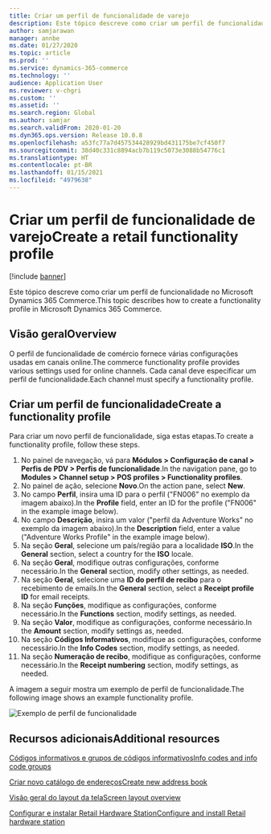 ```yaml
---
title: Criar um perfil de funcionalidade de varejo
description: Este tópico descreve como criar um perfil de funcionalidade no Microsoft Dynamics 365 Commerce.
author: samjarawan
manager: annbe
ms.date: 01/27/2020
ms.topic: article
ms.prod: ''
ms.service: dynamics-365-commerce
ms.technology: ''
audience: Application User
ms.reviewer: v-chgri
ms.custom: ''
ms.assetid: ''
ms.search.region: Global
ms.author: samjar
ms.search.validFrom: 2020-01-20
ms.dyn365.ops.version: Release 10.0.8
ms.openlocfilehash: a53fc77a7d457534428929bd431175be7cf450f7
ms.sourcegitcommit: 38d40c331c8894acb7b119c5073e3088b54776c1
ms.translationtype: HT
ms.contentlocale: pt-BR
ms.lasthandoff: 01/15/2021
ms.locfileid: "4979638"
---
```

# <a name="create-a-retail-functionality-profile"></a><span data-ttu-id="d424c-103">Criar um perfil de funcionalidade de varejo</span><span class="sxs-lookup"><span data-stu-id="d424c-103">Create a retail functionality profile</span></span>


[!include [banner](includes/banner.md)]

<span data-ttu-id="d424c-104">Este tópico descreve como criar um perfil de funcionalidade no Microsoft Dynamics 365 Commerce.</span><span class="sxs-lookup"><span data-stu-id="d424c-104">This topic describes how to create a functionality profile in Microsoft Dynamics 365 Commerce.</span></span>

## <a name="overview"></a><span data-ttu-id="d424c-105">Visão geral</span><span class="sxs-lookup"><span data-stu-id="d424c-105">Overview</span></span>

<span data-ttu-id="d424c-106">O perfil de funcionalidade de comércio fornece várias configurações usadas em canais online.</span><span class="sxs-lookup"><span data-stu-id="d424c-106">The commerce functionality profile provides various settings used for online channels.</span></span> <span data-ttu-id="d424c-107">Cada canal deve especificar um perfil de funcionalidade.</span><span class="sxs-lookup"><span data-stu-id="d424c-107">Each channel must specify a functionality profile.</span></span>

## <a name="create-a-functionality-profile"></a><span data-ttu-id="d424c-108">Criar um perfil de funcionalidade</span><span class="sxs-lookup"><span data-stu-id="d424c-108">Create a functionality profile</span></span>

<span data-ttu-id="d424c-109">Para criar um novo perfil de funcionalidade, siga estas etapas.</span><span class="sxs-lookup"><span data-stu-id="d424c-109">To create a functionality profile, follow these steps.</span></span>

1. <span data-ttu-id="d424c-110">No painel de navegação, vá para **Módulos \> Configuração de canal \> Perfis de PDV \> Perfis de funcionalidade**.</span><span class="sxs-lookup"><span data-stu-id="d424c-110">In the navigation pane, go to **Modules \> Channel setup \> POS profiles \> Functionality profiles**.</span></span>
1. <span data-ttu-id="d424c-111">No painel de ação, selecione **Novo**.</span><span class="sxs-lookup"><span data-stu-id="d424c-111">On the action pane, select **New**.</span></span>
1. <span data-ttu-id="d424c-112">No campo **Perfil**, insira uma ID para o perfil ("FN006" no exemplo da imagem abaixo).</span><span class="sxs-lookup"><span data-stu-id="d424c-112">In the **Profile** field, enter an ID for the profile ("FN006" in the example image below).</span></span>
1. <span data-ttu-id="d424c-113">No campo **Descrição**, insira um valor ("perfil da Adventure Works" no exemplo da imagem abaixo).</span><span class="sxs-lookup"><span data-stu-id="d424c-113">In the **Description** field, enter a value ("Adventure Works Profile" in the example image below).</span></span>
1. <span data-ttu-id="d424c-114">Na seção **Geral**, selecione um país/região para a localidade **ISO**.</span><span class="sxs-lookup"><span data-stu-id="d424c-114">In the **General** section, select a country for the **ISO** locale.</span></span>
1. <span data-ttu-id="d424c-115">Na seção **Geral**, modifique outras configurações, conforme necessário.</span><span class="sxs-lookup"><span data-stu-id="d424c-115">In the **General** section, modify other settings, as needed.</span></span>
1. <span data-ttu-id="d424c-116">Na seção **Geral**, selecione uma **ID do perfil de recibo** para o recebimento de emails.</span><span class="sxs-lookup"><span data-stu-id="d424c-116">In the **General** section, select a **Receipt profile ID** for email receipts.</span></span>
1. <span data-ttu-id="d424c-117">Na seção **Funções**, modifique as configurações, conforme necessário.</span><span class="sxs-lookup"><span data-stu-id="d424c-117">In the **Functions** section, modify settings, as needed.</span></span>
1. <span data-ttu-id="d424c-118">Na seção **Valor**, modifique as configurações, conforme necessário.</span><span class="sxs-lookup"><span data-stu-id="d424c-118">In the **Amount** section, modify settings as, needed.</span></span>
1. <span data-ttu-id="d424c-119">Na seção **Códigos Informativos**, modifique as configurações, conforme necessário.</span><span class="sxs-lookup"><span data-stu-id="d424c-119">In the **Info Codes** section, modify settings, as needed.</span></span>
1. <span data-ttu-id="d424c-120">Na seção **Numeração de recibo**, modifique as configurações, conforme necessário.</span><span class="sxs-lookup"><span data-stu-id="d424c-120">In the **Receipt numbering** section, modify settings, as needed.</span></span> 
  
<span data-ttu-id="d424c-121">A imagem a seguir mostra um exemplo de perfil de funcionalidade.</span><span class="sxs-lookup"><span data-stu-id="d424c-121">The following image shows an example functionality profile.</span></span>
  
![Exemplo de perfil de funcionalidade](media/retail-functionality-profile.png)

## <a name="additional-resources"></a><span data-ttu-id="d424c-123">Recursos adicionais</span><span class="sxs-lookup"><span data-stu-id="d424c-123">Additional resources</span></span>

[<span data-ttu-id="d424c-124">Códigos informativos e grupos de códigos informativos</span><span class="sxs-lookup"><span data-stu-id="d424c-124">Info codes and info code groups</span></span>](info-codes-retail.md)           

[<span data-ttu-id="d424c-125">Criar novo catálogo de endereços</span><span class="sxs-lookup"><span data-stu-id="d424c-125">Create new address book</span></span>](new-address-book.md) 

[<span data-ttu-id="d424c-126">Visão geral do layout da tela</span><span class="sxs-lookup"><span data-stu-id="d424c-126">Screen layout overview</span></span>](pos-screen-layouts.md)       

[<span data-ttu-id="d424c-127">Configurar e instalar Retail Hardware Station</span><span class="sxs-lookup"><span data-stu-id="d424c-127">Configure and install Retail hardware station</span></span>](retail-hardware-station-configuration-installation.md) 

